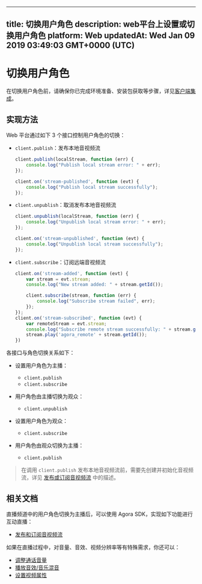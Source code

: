 
---
title: 切换用户角色
description: web平台上设置或切换用户角色
platform: Web
updatedAt: Wed Jan 09 2019 03:49:03 GMT+0000 (UTC)
---
# 切换用户角色
在切换用户角色前，请确保你已完成环境准备、安装包获取等步骤，详见[客户端集成](../../cn/Interactive%20Broadcast/web_prepare.md)。


## 实现方法
Web 平台通过如下 3 个接口控制用户角色的切换：

- `client.publish`：发布本地音视频流

	```javascript
	client.publish(localStream, function (err) {
		console.log("Publish local stream error: " + err);
	});

	client.on('stream-published', function (evt) {
		console.log("Publish local stream successfully");
	});
	```

- `client.unpublish`：取消发布本地音视频流

	```javascript
	client.unpublish(localStream, function (err) {
		console.log("Unpublish local stream error: " + err);
	});

	client.on('stream-unpublished', function (evt) {
		console.log("Unpublish local stream successfully");
	});
	```

- `client.subscribe`：订阅远端音视频流

	```javascript
	client.on('stream-added', function (evt) {
		var stream = evt.stream;
		console.log("New stream added: " + stream.getId());

		client.subscribe(stream, function (err) {
			console.log("Subscribe stream failed", err);
		});
	});
	client.on('stream-subscribed', function (evt) {
		var remoteStream = evt.stream;
		console.log("Subscribe remote stream successfully: " + stream.getId());
		stream.play('agora_remote' + stream.getId());
	})
	```

各接口与角色切换关系如下：

- 设置用户角色为主播：
 
   *  `client.publish`
   *  `client.subscribe`
 
- 用户角色由主播切换为观众：

  * `client.unpublish`

- 设置用户角色为观众：

  * `client.subscribe`
  
- 用户角色由观众切换为主播：

  *  `client.publish`


> 在调用 `client.publish` 发布本地音视频流前，需要先创建并初始化音视频流，详见 [发布或订阅音视频流](../../cn/Interactive%20Broadcast/publish_web_live.md) 中的描述。

## 相关文档
直播频道中的用户角色切换为主播后，可以使用 Agora SDK，实现如下功能进行互动直播：

- [发布和订阅音视频流](../../cn/Interactive%20Broadcast/publish_web_live.md)

如果在直播过程中，对音量、音效、视频分辨率等有特殊需求，你还可以：

- [调整通话音量](../../cn/Interactive%20Broadcast/volume_web.md)
- [播放音效/音乐混音](../../cn/Interactive%20Broadcast/effect_mixing_web.md)
- [设置视频属性](../../cn/Interactive%20Broadcast/videoProfile_web.md)




